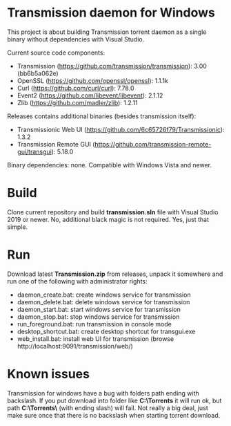 # Transmission daemon for Windows
This project is about building Transmission torrent daemon as a single binary without dependencies with Visual Studio.

Current source code components:
* Transmission (https://github.com/transmission/transmission): 3.00 (bb6b5a062e)
* OpenSSL (https://github.com/openssl/openssl): 1.1.1k
* Curl (https://github.com/curl/curl): 7.78.0
* Event2 (https://github.com/libevent/libevent): 2.1.12
* Zlib (https://github.com/madler/zlib): 1.2.11

Releases contains additional binaries (besides transmission itself):
* Transmissionic Web UI (https://github.com/6c65726f79/Transmissionic): 1.3.2
* Transmission Remote GUI (https://github.com/transmission-remote-gui/transgui): 5.18.0

Binary dependencies: none. Compatible with Windows Vista and newer.

# Build
Clone current repository and build **transmission.sln** file with Visual Studio 2019 or newer. No, additional black magic is not required. Yes, just that simple.

# Run
Download latest **Transmission.zip** from releases, unpack it somewhere and run one of the following with administrator rights:
* daemon_create.bat: create windows service for transmission
* daemon_delete.bat: delete windows service for transmission
* daemon_start.bat: start windows service for transmission
* daemon_stop.bat: stop windows service for transmission
* run_foreground.bat: run transmission in console mode
* desktop_shortcut.bat: create desktop shortcut for transgui.exe
* web_install.bat: install web UI for transmission (browse http://localhost:9091/transmission/web/)

# Known issues
Transmission for windows have a bug with folders path ending with backslash. If you put download into folder like **C:\\Torrents** it will run ok, but path **C:\\Torrents\\** (with ending slash) will fail. Not really a big deal, just make sure once that there is no backslash when starting torrent download.
